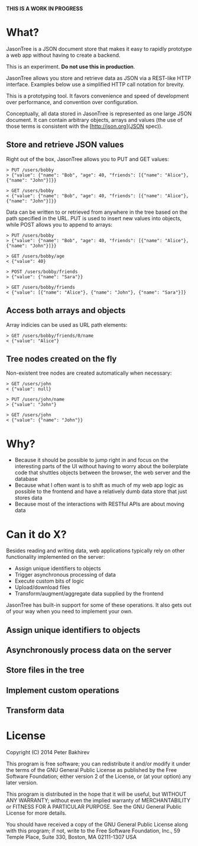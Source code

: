 **THIS IS A WORK IN PROGRESS**

# What?

JasonTree is a JSON document store that makes it easy to rapidly prototype a web app without having to create a backend.

This is an experiment. **Do not use this in production**.

JasonTree allows you store and retrieve data as JSON via a REST-like HTTP interface. Examples below use a simplified HTTP call notation for brevity.

This is a prototyping tool. It favors convenience and speed of development over performance, and convention over configuration.

Conceptually, all data stored in JasonTree is represented as one large JSON document. It can contain arbitrary objects, arrays and values (the use of those terms is consistent with the [http://json.org](JSON spec)).

## Store and retrieve JSON values

Right out of the box, JasonTree allows you to PUT and GET values:

```
> PUT /users/bobby
> {"value": {"name": "Bob", "age": 40, "friends": [{"name": "Alice"}, {"name": "John"}]}}

> GET /users/bobby
< {"value": {"name": "Bob", "age": 40, "friends": [{"name": "Alice"}, {"name": "John"}]}}
```

Data can be written to or retrieved from anywhere in the tree based on the path specified in the URL. PUT is used to insert new values into objects, while POST allows you to append to arrays:

```
> PUT /users/bobby
> {"value": {"name": "Bob", "age": 40, "friends": [{"name": "Alice"}, {"name": "John"}]}}

> GET /users/bobby/age
< {"value": 40}

> POST /users/bobby/friends
> {"value": {"name": "Sara"}}

> GET /users/bobby/friends
< {"value": [{"name": "Alice"}, {"name": "John"}, {"name": "Sara"}]}
```

## Access both arrays and objects

Array indicies can be used as URL path elements:

```
> GET /users/bobby/friends/0/name
< {"value": "Alice"}
```

## Tree nodes created on the fly

Non-existent tree nodes are created automatically when necessary:

```
> GET /users/john
< {"value": null}

> PUT /users/john/name
> {"value": "John"}

> GET /users/john
< {"value": {"name": "John"}}
```

# Why?

- Because it should be possible to jump right in and focus on the interesting parts of the UI without having to worry about the boilerplate code that shuttles objects between the browser, the web server and the database
- Because what I often want is to shift as much of my web app logic as possible to the frontend and have a relatively dumb data store that just stores data
- Because most of the interactions with RESTful APIs are about moving data

# Can it do X?

Besides reading and writing data, web applications typically rely on other functionality implemented on the server:
- Assign unique identifiers to objects
- Trigger asynchronous processing of data
- Execute custom bits of logic
- Upload/download files
- Transform/augment/aggregate data supplied by the frontend

JasonTree has built-in support for some of these operations. It also gets out of your way when you need to implement your own.

## Assign unique identifiers to objects

## Asynchronously process data on the server

## Store files in the tree

## Implement custom operations

## Transform data

# License

Copyright (C) 2014 Peter Bakhirev

This program is free software; you can redistribute it and/or modify it under the terms of the GNU General Public License as published by the Free Software Foundation; either version 2 of the License, or (at your option) any later version.

This program is distributed in the hope that it will be useful, but WITHOUT ANY WARRANTY; without even the implied warranty of MERCHANTABILITY or FITNESS FOR A PARTICULAR PURPOSE. See the GNU General Public License for more details.

You should have received a copy of the GNU General Public License along with this program; if not, write to the Free Software Foundation, Inc., 59 Temple Place, Suite 330, Boston, MA 02111-1307 USA
